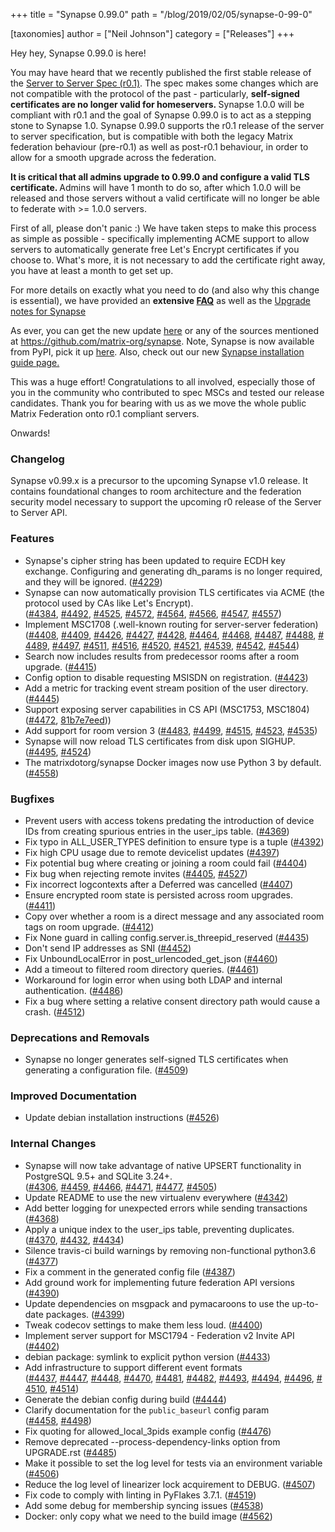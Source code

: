 +++
title = "Synapse 0.99.0"
path = "/blog/2019/02/05/synapse-0-99-0"

[taxonomies]
author = ["Neil Johnson"]
category = ["Releases"]
+++

Hey hey, Synapse 0.99.0 is here!

You may have heard that we recently published the first stable release of the <a href="/docs/spec/server_server/r0.1.0.html">Server to Server Spec (r0.1)</a>. The spec makes some changes which are not compatible with the protocol of the past - particularly, <strong>self-signed certificates are no longer valid for homeservers. </strong>Synapse 1.0.0 will be compliant with r0.1 and the goal of Synapse 0.99.0 is to act as a stepping stone to Synapse 1.0. Synapse 0.99.0 supports the r0.1 release of the server to server specification, but is compatible with both the legacy Matrix federation behaviour (pre-r0.1) as well as post-r0.1 behaviour, in order to allow for a smooth upgrade across the federation.


<strong>It is critical that all admins upgrade to 0.99.0 and configure a valid TLS certificate. </strong>Admins will have 1 month to do so, after which 1.0.0 will be released and those servers without a valid certificate will no longer be able to federate with &gt;= 1.0.0 servers.

First of all, please don't panic :) We have taken steps to make this process as simple as possible - specifically implementing ACME support to allow servers to automatically generate free Let's Encrypt certificates if you choose to. What's more, it is not necessary to add the certificate right away, you have at least a month to get set up.

For more details on exactly what you need to do (and also why this change is essential), we have provided an <strong>extensive <a href="https://github.com/matrix-org/synapse/blob/master/docs/MSC1711_certificates_FAQ.md">FAQ</a></strong> as well as the <a href="https://github.com/matrix-org/synapse/blob/release-v0.99.0/UPGRADE.rst">Upgrade notes for Synapse</a>

As ever, you can get the new update <a href="https://github.com/matrix-org/synapse/releases/tag/v0.99.0">here</a> or any of the sources mentioned at <a href="https://github.com/matrix-org/synapse">https://github.com/matrix-org/synapse</a>. Note, Synapse is now available from PyPI, pick it up <a href="https://pypi.org/project/matrix-synapse/">here</a>. Also, check out our new <a href="/docs/guides/installing-synapse">Synapse installation guide page.</a>

This was a huge effort! Congratulations to all involved, especially those of you in the community who contributed to spec MSCs and tested our release candidates. Thank you for bearing with us as we move the whole public Matrix Federation onto r0.1 compliant servers.

Onwards!

### Changelog

Synapse v0.99.x is a precursor to the upcoming Synapse v1.0 release. It contains foundational changes to room architecture and the federation security model necessary to support the upcoming r0 release of the Server to Server API.

### <a id="user-content-features" class="anchor" href="https://github.com/matrix-org/synapse/blob/release-v0.99.0/CHANGES.md#features" aria-hidden="true"></a>Features

<ul>
 	<li>Synapse's cipher string has been updated to require ECDH key exchange. Configuring and generating dh_params is no longer required, and they will be ignored. (<a href="https://github.com/matrix-org/synapse/issues/4229">#4229</a>)</li>
 	<li>Synapse can now automatically provision TLS certificates via ACME (the protocol used by CAs like Let's Encrypt). (<a href="https://github.com/matrix-org/synapse/issues/4384">#4384</a>, <a href="https://github.com/matrix-org/synapse/issues/4492">#4492</a>, <a href="https://github.com/matrix-org/synapse/issues/4525">#4525</a>, <a href="https://github.com/matrix-org/synapse/issues/4572">#4572</a>, <a href="https://github.com/matrix-org/synapse/issues/4564">#4564</a>, <a href="https://github.com/matrix-org/synapse/issues/4566">#4566</a>, <a href="https://github.com/matrix-org/synapse/issues/4547">#4547</a>, <a href="https://github.com/matrix-org/synapse/issues/4557">#4557</a>)</li>
 	<li>Implement MSC1708 (.well-known routing for server-server federation) (<a href="https://github.com/matrix-org/synapse/issues/4408">#4408</a>, <a href="https://github.com/matrix-org/synapse/issues/4409">#4409</a>, <a href="https://github.com/matrix-org/synapse/issues/4426">#4426</a>, <a href="https://github.com/matrix-org/synapse/issues/4427">#4427</a>, <a href="https://github.com/matrix-org/synapse/issues/4428">#4428</a>, <a href="https://github.com/matrix-org/synapse/issues/4464">#4464</a>, <a href="https://github.com/matrix-org/synapse/issues/4468">#4468</a>, <a href="https://github.com/matrix-org/synapse/issues/4487">#4487</a>, <a href="https://github.com/matrix-org/synapse/issues/4488">#4488</a>, <a href="https://github.com/matrix-org/synapse/issues/4489">#4489</a>, <a href="https://github.com/matrix-org/synapse/issues/4497">#4497</a>, <a href="https://github.com/matrix-org/synapse/issues/4511">#4511</a>, <a href="https://github.com/matrix-org/synapse/issues/4516">#4516</a>, <a href="https://github.com/matrix-org/synapse/issues/4520">#4520</a>, <a href="https://github.com/matrix-org/synapse/issues/4521">#4521</a>, <a href="https://github.com/matrix-org/synapse/issues/4539">#4539</a>, <a href="https://github.com/matrix-org/synapse/issues/4542">#4542</a>, <a href="https://github.com/matrix-org/synapse/issues/4544">#4544</a>)</li>
 	<li>Search now includes results from predecessor rooms after a room upgrade. (<a href="https://github.com/matrix-org/synapse/issues/4415">#4415</a>)</li>
 	<li>Config option to disable requesting MSISDN on registration. (<a href="https://github.com/matrix-org/synapse/issues/4423">#4423</a>)</li>
 	<li>Add a metric for tracking event stream position of the user directory. (<a href="https://github.com/matrix-org/synapse/issues/4445">#4445</a>)</li>
 	<li>Support exposing server capabilities in CS API (MSC1753, MSC1804) (<a href="https://github.com/matrix-org/synapse/issues/4472">#4472</a>, <a href="https://github.com/matrix-org/synapse/commit/81b7e7eed323f55d6550e7a270a9dc2c4c7b0fe0">81b7e7eed</a>))</li>
 	<li>Add support for room version 3 (<a href="https://github.com/matrix-org/synapse/issues/4483">#4483</a>, <a href="https://github.com/matrix-org/synapse/issues/4499">#4499</a>, <a href="https://github.com/matrix-org/synapse/issues/4515">#4515</a>, <a href="https://github.com/matrix-org/synapse/issues/4523">#4523</a>, <a href="https://github.com/matrix-org/synapse/issues/4535">#4535</a>)</li>
 	<li>Synapse will now reload TLS certificates from disk upon SIGHUP. (<a href="https://github.com/matrix-org/synapse/issues/4495">#4495</a>, <a href="https://github.com/matrix-org/synapse/issues/4524">#4524</a>)</li>
 	<li>The matrixdotorg/synapse Docker images now use Python 3 by default. (<a href="https://github.com/matrix-org/synapse/issues/4558">#4558</a>)</li>
</ul>

### <a id="user-content-bugfixes" class="anchor" href="https://github.com/matrix-org/synapse/blob/release-v0.99.0/CHANGES.md#bugfixes" aria-hidden="true"></a>Bugfixes

<ul>
 	<li>Prevent users with access tokens predating the introduction of device IDs from creating spurious entries in the user_ips table. (<a href="https://github.com/matrix-org/synapse/issues/4369">#4369</a>)</li>
 	<li>Fix typo in ALL_USER_TYPES definition to ensure type is a tuple (<a href="https://github.com/matrix-org/synapse/issues/4392">#4392</a>)</li>
 	<li>Fix high CPU usage due to remote devicelist updates (<a href="https://github.com/matrix-org/synapse/issues/4397">#4397</a>)</li>
 	<li>Fix potential bug where creating or joining a room could fail (<a href="https://github.com/matrix-org/synapse/issues/4404">#4404</a>)</li>
 	<li>Fix bug when rejecting remote invites (<a href="https://github.com/matrix-org/synapse/issues/4405">#4405</a>, <a href="https://github.com/matrix-org/synapse/issues/4527">#4527</a>)</li>
 	<li>Fix incorrect logcontexts after a Deferred was cancelled (<a href="https://github.com/matrix-org/synapse/issues/4407">#4407</a>)</li>
 	<li>Ensure encrypted room state is persisted across room upgrades. (<a href="https://github.com/matrix-org/synapse/issues/4411">#4411</a>)</li>
 	<li>Copy over whether a room is a direct message and any associated room tags on room upgrade. (<a href="https://github.com/matrix-org/synapse/issues/4412">#4412</a>)</li>
 	<li>Fix None guard in calling config.server.is_threepid_reserved (<a href="https://github.com/matrix-org/synapse/issues/4435">#4435</a>)</li>
 	<li>Don't send IP addresses as SNI (<a href="https://github.com/matrix-org/synapse/issues/4452">#4452</a>)</li>
 	<li>Fix UnboundLocalError in post_urlencoded_get_json (<a href="https://github.com/matrix-org/synapse/issues/4460">#4460</a>)</li>
 	<li>Add a timeout to filtered room directory queries. (<a href="https://github.com/matrix-org/synapse/issues/4461">#4461</a>)</li>
 	<li>Workaround for login error when using both LDAP and internal authentication. (<a href="https://github.com/matrix-org/synapse/issues/4486">#4486</a>)</li>
 	<li>Fix a bug where setting a relative consent directory path would cause a crash. (<a href="https://github.com/matrix-org/synapse/issues/4512">#4512</a>)</li>
</ul>

### <a id="user-content-deprecations-and-removals" class="anchor" href="https://github.com/matrix-org/synapse/blob/release-v0.99.0/CHANGES.md#deprecations-and-removals" aria-hidden="true"></a>Deprecations and Removals

<ul>
 	<li>Synapse no longer generates self-signed TLS certificates when generating a configuration file. (<a href="https://github.com/matrix-org/synapse/issues/4509">#4509</a>)</li>
</ul>

### <a id="user-content-improved-documentation" class="anchor" href="https://github.com/matrix-org/synapse/blob/release-v0.99.0/CHANGES.md#improved-documentation" aria-hidden="true"></a>Improved Documentation

<ul>
 	<li>Update debian installation instructions (<a href="https://github.com/matrix-org/synapse/issues/4526">#4526</a>)</li>
</ul>

### <a id="user-content-internal-changes" class="anchor" href="https://github.com/matrix-org/synapse/blob/release-v0.99.0/CHANGES.md#internal-changes" aria-hidden="true"></a>Internal Changes

<ul>
 	<li>Synapse will now take advantage of native UPSERT functionality in PostgreSQL 9.5+ and SQLite 3.24+. (<a href="https://github.com/matrix-org/synapse/issues/4306">#4306</a>, <a href="https://github.com/matrix-org/synapse/issues/4459">#4459</a>, <a href="https://github.com/matrix-org/synapse/issues/4466">#4466</a>, <a href="https://github.com/matrix-org/synapse/issues/4471">#4471</a>, <a href="https://github.com/matrix-org/synapse/issues/4477">#4477</a>, <a href="https://github.com/matrix-org/synapse/issues/4505">#4505</a>)</li>
 	<li>Update README to use the new virtualenv everywhere (<a href="https://github.com/matrix-org/synapse/issues/4342">#4342</a>)</li>
 	<li>Add better logging for unexpected errors while sending transactions (<a href="https://github.com/matrix-org/synapse/issues/4368">#4368</a>)</li>
 	<li>Apply a unique index to the user_ips table, preventing duplicates. (<a href="https://github.com/matrix-org/synapse/issues/4370">#4370</a>, <a href="https://github.com/matrix-org/synapse/issues/4432">#4432</a>, <a href="https://github.com/matrix-org/synapse/issues/4434">#4434</a>)</li>
 	<li>Silence travis-ci build warnings by removing non-functional python3.6 (<a href="https://github.com/matrix-org/synapse/issues/4377">#4377</a>)</li>
 	<li>Fix a comment in the generated config file (<a href="https://github.com/matrix-org/synapse/issues/4387">#4387</a>)</li>
 	<li>Add ground work for implementing future federation API versions (<a href="https://github.com/matrix-org/synapse/issues/4390">#4390</a>)</li>
 	<li>Update dependencies on msgpack and pymacaroons to use the up-to-date packages. (<a href="https://github.com/matrix-org/synapse/issues/4399">#4399</a>)</li>
 	<li>Tweak codecov settings to make them less loud. (<a href="https://github.com/matrix-org/synapse/issues/4400">#4400</a>)</li>
 	<li>Implement server support for MSC1794 - Federation v2 Invite API (<a href="https://github.com/matrix-org/synapse/issues/4402">#4402</a>)</li>
 	<li>debian package: symlink to explicit python version (<a href="https://github.com/matrix-org/synapse/issues/4433">#4433</a>)</li>
 	<li>Add infrastructure to support different event formats (<a href="https://github.com/matrix-org/synapse/issues/4437">#4437</a>, <a href="https://github.com/matrix-org/synapse/issues/4447">#4447</a>, <a href="https://github.com/matrix-org/synapse/issues/4448">#4448</a>, <a href="https://github.com/matrix-org/synapse/issues/4470">#4470</a>, <a href="https://github.com/matrix-org/synapse/issues/4481">#4481</a>, <a href="https://github.com/matrix-org/synapse/issues/4482">#4482</a>, <a href="https://github.com/matrix-org/synapse/issues/4493">#4493</a>, <a href="https://github.com/matrix-org/synapse/issues/4494">#4494</a>, <a href="https://github.com/matrix-org/synapse/issues/4496">#4496</a>, <a href="https://github.com/matrix-org/synapse/issues/4510">#4510</a>, <a href="https://github.com/matrix-org/synapse/issues/4514">#4514</a>)</li>
 	<li>Generate the debian config during build (<a href="https://github.com/matrix-org/synapse/issues/4444">#4444</a>)</li>
 	<li>Clarify documentation for the <code>public_baseurl</code> config param (<a href="https://github.com/matrix-org/synapse/issues/4458">#4458</a>, <a href="https://github.com/matrix-org/synapse/issues/4498">#4498</a>)</li>
 	<li>Fix quoting for allowed_local_3pids example config (<a href="https://github.com/matrix-org/synapse/issues/4476">#4476</a>)</li>
 	<li>Remove deprecated --process-dependency-links option from UPGRADE.rst (<a href="https://github.com/matrix-org/synapse/issues/4485">#4485</a>)</li>
 	<li>Make it possible to set the log level for tests via an environment variable (<a href="https://github.com/matrix-org/synapse/issues/4506">#4506</a>)</li>
 	<li>Reduce the log level of linearizer lock acquirement to DEBUG. (<a href="https://github.com/matrix-org/synapse/issues/4507">#4507</a>)</li>
 	<li>Fix code to comply with linting in PyFlakes 3.7.1. (<a href="https://github.com/matrix-org/synapse/issues/4519">#4519</a>)</li>
 	<li>Add some debug for membership syncing issues (<a href="https://github.com/matrix-org/synapse/issues/4538">#4538</a>)</li>
 	<li>Docker: only copy what we need to the build image (<a href="https://github.com/matrix-org/synapse/issues/4562">#4562</a>)</li>
</ul>
